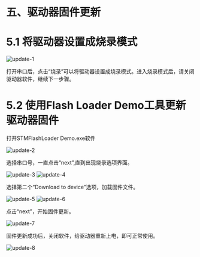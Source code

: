 # <a href="#" id="start"></a>五、驱动器固件更新
# <a href="#" id="mode"></a>5.1 将驱动器设置成烧录模式
![update-1](../images/update-1.png)

打开串口后，点击“烧录”可以将驱动器设置成烧录模式。进入烧录模式后，请关闭驱动器软件，继续下一步骤。

# <a href="#" id="update"></a>5.2 使用Flash Loader Demo工具更新驱动器固件
打开STMFlashLoader Demo.exe软件

![update-2](../images/update-2.png)

选择串口号，一直点击“next”,直到出现烧录选项界面。

![update-3](../images/update-3.png)
![update-4](../images/update-4.png)

选择第二个“Download to device”选项，加载固件文件。

![update-5](../images/update-5.png)
![update-6](../images/update-6.png)

点击“next”，开始固件更新。

![update-7](../images/update-7.png)

固件更新成功后，关闭软件，给驱动器重新上电，即可正常使用。

![update-8](../images/update-8.png)
